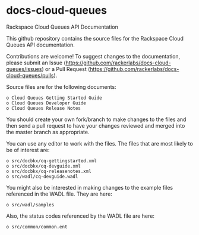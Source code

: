 docs-cloud-queues
========================

Rackspace Cloud Queues API Documentation

This github repository contains the source files for the Rackspace Cloud Queues API documentation. 

Contributions are welcome! To suggest changes to the documentation, please submit an Issue (https://github.com/rackerlabs/docs-cloud-queues/issues) or a Pull Request (https://github.com/rackerlabs/docs-cloud-queues/pulls).

Source files are for the following documents:

    o Cloud Queues Getting Started Guide
    o Cloud Queues Developer Guide
    o Cloud Queues Release Notes
    
You should create your own fork/branch to make changes to the files and then send a pull request to have your changes
reviewed and merged into the master branch as appropriate.

You can use any editor to work with the files. The files that are most likely to be of interest are:

    o src/docbkx/cq-gettingstarted.xml
    o src/docbkx/cq-devguide.xml
    o src/docbkx/cq-releasenotes.xml
    o src/wadl/cq-devguide.wadl
    
You might also be interested in making changes to the example files referenced in the WADL file. They are here:

    o src/wadl/samples
    
Also, the status codes referenced by the WADL file are here:

    o src/common/common.ent


